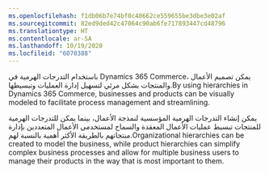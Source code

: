 ```yaml
---
ms.openlocfilehash: f1db06b7e74bf0c40662ce559655be3dbe3e02af
ms.sourcegitcommit: 82ed9ded42c47064c90ab6fe717893447cd48796
ms.translationtype: HT
ms.contentlocale: ar-SA
ms.lasthandoff: 10/19/2020
ms.locfileid: "6070388"
---
```

<span data-ttu-id="35087-101">باستخدام التدرجات الهرمية في Dynamics 365 Commerce، يمكن تصميم الأعمال والمنتجات بشكل مرئي لتسهيل إدارة العمليات وتبسيطها.</span><span class="sxs-lookup"><span data-stu-id="35087-101">By using hierarchies in Dynamics 365 Commerce, businesses and products can be visually modeled to facilitate process management and streamlining.</span></span> 

<span data-ttu-id="35087-102">يمكن إنشاء التدرجات الهرمية المؤسسية لنمذجة الأعمال، بينما يمكن للتدرجات الهرمية للمنتجات تبسيط عمليات الأعمال المعقدة والسماح لمستخدمي الأعمال المتعددين بإدارة منتجاتهم بالطريقة الأكثر أهمية بالنسبة لهم.</span><span class="sxs-lookup"><span data-stu-id="35087-102">Organizational hierarchies can be created to model the business, while product hierarchies can simplify complex business processes and allow for multiple business users to manage their products in the way that is most important to them.</span></span> 
